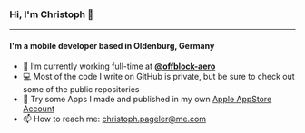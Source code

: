 ### Hi, I'm Christoph 👋

---

#### I'm a mobile developer based in Oldenburg, Germany

- 🏢 I’m currently working full-time at <a href="https://github.com/offblock-aero">**@offblock-aero**</a>
- 💻 Most of the code I write on GitHub is private, but be sure to check out some of the public repositories
- 📱 Try some Apps I made and published in my own <a href="https://apps.apple.com/de/developer/christoph-pageler/id933638039">Apple AppStore Account</a>
- 📫 How to reach me: christoph.pageler@me.com


<!--
**cpageler93/cpageler93** is a ✨ _special_ ✨ repository because its `README.md` (this file) appears on your GitHub profile.

Here are some ideas to get you started:

- 🌱 I’m currently learning ...
- 👯 I’m looking to collaborate on ...
- 🤔 I’m looking for help with ...
- 💬 Ask me about ...
- 😄 Pronouns: ...
- ⚡ Fun fact: ...
-->
